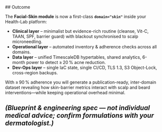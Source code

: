 ## Outcome

The **Facial-Skin module** is now a first-class **`domain="skin"`** inside your Health-Lab platform:

* **Clinical layer** – minimalist but evidence-rich routine (cleanse, Vit-C, TAAN, SPF, barrier guard) with blackout synchronised to scalp microneedling.
* **Operational layer** – automated inventory & adherence checks across all domains.
* **Data layer** – unified TimescaleDB hypertables, shared analytics, 6-month power to detect ≥ 20 % acne reduction.
* **Dev-Ops layer** – single IaC state, single CI/CD, TLS 1.3, S3 Object-Lock, cross-region backups.

With ≥ 90 % adherence you will generate a publication-ready, inter-domain dataset revealing how skin-barrier metrics interact with scalp and beard interventions—while keeping operational overhead minimal.

*(Blueprint & engineering spec — not individual medical advice; confirm formulations with your dermatologist.)*
---
